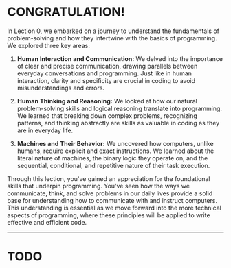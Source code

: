 # CONGRATULATION!

In Lection 0, we embarked on a journey to understand the fundamentals of problem-solving and how they intertwine with the basics of programming. We explored three key areas:

1. **Human Interaction and Communication:** We delved into the importance of clear and precise communication, drawing parallels between everyday conversations and programming. Just like in human interaction, clarity and specificity are crucial in coding to avoid misunderstandings and errors.

2. **Human Thinking and Reasoning:** We looked at how our natural problem-solving skills and logical reasoning translate into programming. We learned that breaking down complex problems, recognizing patterns, and thinking abstractly are skills as valuable in coding as they are in everyday life.

3. **Machines and Their Behavior:** We uncovered how computers, unlike humans, require explicit and exact instructions. We learned about the literal nature of machines, the binary logic they operate on, and the sequential, conditional, and repetitive nature of their task execution.

Through this lection, you've gained an appreciation for the foundational skills that underpin programming. You've seen how the ways we communicate, think, and solve problems in our daily lives provide a solid base for understanding how to communicate with and instruct computers. This understanding is essential as we move forward into the more technical aspects of programming, where these principles will be applied to write effective and efficient code.

___

# TODO 

